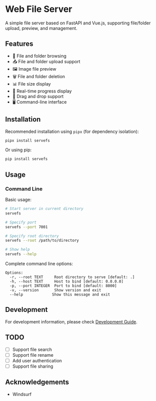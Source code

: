 # Web File Server

A simple file server based on FastAPI and Vue.js, supporting file/folder upload, preview, and management.

## Features

- 📁 File and folder browsing
- 📤 File and folder upload support
- 🖼️ Image file preview
- 🗑️ File and folder deletion
- 📊 File size display
- 🔄 Real-time progress display
- 💫 Drag and drop support
- 🖥️ Command-line interface

## Installation

Recommended installation using `pipx` (for dependency isolation):

```bash
pipx install servefs
```

Or using pip:

```bash
pip install servefs
```

## Usage

### Command Line

Basic usage:

```bash
# Start server in current directory
servefs

# Specify port
servefs --port 7001

# Specify root directory
servefs --root /path/to/directory

# Show help
servefs --help
```

Complete command line options:

```
Options:
  -r, --root TEXT     Root directory to serve [default: .]
  -h, --host TEXT     Host to bind [default: 0.0.0.0]
  -p, --port INTEGER  Port to bind [default: 8000]
  -v, --version       Show version and exit
  --help             Show this message and exit
```

## Development

For development information, please check [Development Guide](DEVELOP.md).

## TODO

- [ ] Support file search
- [ ] Support file rename
- [ ] Add user authentication
- [ ] Support file sharing

## Acknowledgements

- Windsurf
